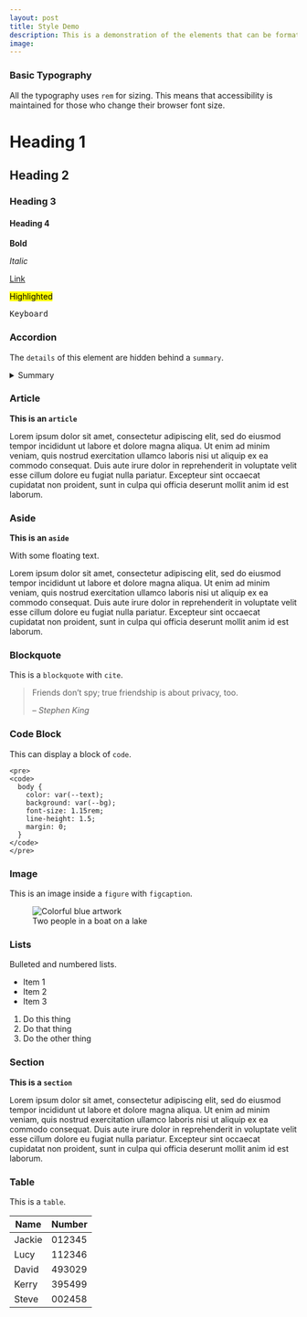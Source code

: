 ```yaml
---
layout: post
title: Style Demo
description: This is a demonstration of the elements that can be formatted using CSS.
image: 
---
```

### Basic Typography

All the typography uses `rem` for sizing. This means that accessibility is maintained for those who change their browser font size.

# Heading 1

## Heading 2

### Heading 3

#### Heading 4

**Bold**

*Italic*

[Link](https://example.com)

<mark>Highlighted</mark>

<kbd>Keyboard</kbd>


### Accordion

The `details` of this element are hidden behind a `summary`.

<details>
  <summary>Summary</summary>
  <p>Some text.</p>
</details>


### Article

<article>
<b>This is an <code>article</code></b>
<p>Lorem ipsum dolor sit amet, consectetur adipiscing elit, sed do eiusmod tempor incididunt ut labore et dolore magna aliqua. Ut enim ad minim veniam, quis nostrud exercitation ullamco laboris nisi ut aliquip ex ea commodo consequat. Duis aute irure dolor in reprehenderit in voluptate velit esse cillum dolore eu fugiat nulla pariatur. Excepteur sint occaecat cupidatat non proident, sunt in culpa qui officia deserunt mollit anim id est laborum.</p>
</article>


### Aside

<aside>
<b>This is an <code>aside</code></b>
<p>With some floating text.</p>
</aside>
Lorem ipsum dolor sit amet, consectetur adipiscing elit, sed do eiusmod tempor incididunt ut labore et dolore magna aliqua. Ut enim ad minim veniam, quis nostrud exercitation ullamco laboris nisi ut aliquip ex ea commodo consequat. Duis aute irure dolor in reprehenderit in voluptate velit esse cillum dolore eu fugiat nulla pariatur. Excepteur sint occaecat cupidatat non proident, sunt in culpa qui officia deserunt mollit anim id est laborum.


### Blockquote

This is a `blockquote` with `cite`.

> Friends don’t spy; true friendship is about privacy, too.
>
> <cite>– Stephen King</cite>


### Code Block

This can display a block of `code`.

```
<pre>
<code>
  body {
    color: var(--text);
    background: var(--bg);
    font-size: 1.15rem;
    line-height: 1.5;
    margin: 0;
  }
</code>
</pre>
```


### Image

This is an image inside a `figure` with `figcaption`.

<figure>
  <img alt="Colorful blue artwork" src="{{ site.baseurl }}/images/blue.jpg">
  <figcaption>Two people in a boat on a lake</figcaption>
</figure>


### Lists

Bulleted and numbered lists.

* Item 1
* Item 2
* Item 3

1. Do this thing
2. Do that thing
3. Do the other thing


### Section

<section>
<b>This is a <code>section</code></b>
<p>Lorem ipsum dolor sit amet, consectetur adipiscing elit, sed do eiusmod tempor incididunt ut labore et dolore magna aliqua. Ut enim ad minim veniam, quis nostrud exercitation ullamco laboris nisi ut aliquip ex ea commodo consequat. Duis aute irure dolor in reprehenderit in voluptate velit esse cillum dolore eu fugiat nulla pariatur. Excepteur sint occaecat cupidatat non proident, sunt in culpa qui officia deserunt mollit anim id est laborum.</p>
</section>


### Table

This is a `table`.

| Name  |  Number |
|---|---|
| Jackie  | 012345  |
| Lucy  | 112346  |
| David  | 493029  |
| Kerry  |  395499 |
|  Steve | 002458  |